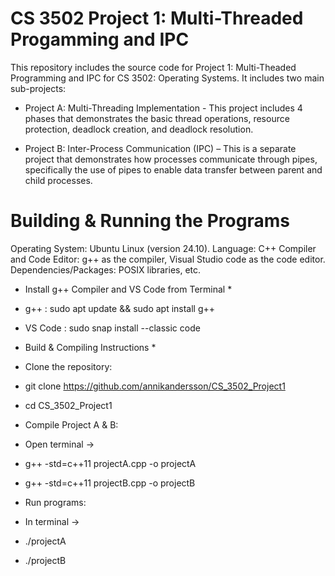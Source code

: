 # CS 3502 Project 1: Multi-Threaded Progamming and IPC

This repository includes the source code for Project 1: Multi-Theaded Programming and IPC for CS 3502: Operating Systems. It includes two main sub-projects:

* Project A: Multi-Threading Implementation - This project includes 4 phases that demonstrates the basic thread operations, resource protection, deadlock creation, and deadlock resolution.

* Project B: Inter-Process Communication (IPC) – This is a separate project that demonstrates how processes communicate through pipes, specifically the use of pipes to enable data transfer between parent and child processes.

# Building & Running the Programs

Operating System: Ubuntu Linux (version 24.10).
Language: C++
Compiler and Code Editor: g++ as the compiler, Visual Studio code as the code editor.
Dependencies/Packages: POSIX libraries, etc.

* Install g++ Compiler and VS Code from Terminal *

* g++ : sudo apt update && sudo apt install g++
* VS Code : sudo snap install --classic code

* Build & Compiling Instructions *

* Clone the repository:
* git clone https://github.com/annikandersson/CS_3502_Project1
* cd CS_3502_Project1
* Compile Project A & B:
* Open terminal ->
* g++ -std=c++11 projectA.cpp -o projectA
* g++ -std=c++11 projectB.cpp -o projectB
* Run programs:
* In terminal ->
* ./projectA
* ./projectB
